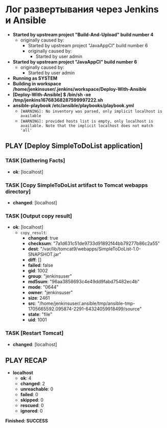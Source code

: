# Лог развертывания через Jenkins и Ansible

- **Started by upstream project "Build-And-Upload" build number 4**
  - originally caused by:
    - Started by upstream project "JavaAppCI" build number 6
    - originally caused by:
      - Started by user admin
- **Started by upstream project "JavaAppCI" build number 6**
  - originally caused by:
    - Started by user admin
- **Running as SYSTEM**
- **Building in workspace /home/jenkinsuser/.jenkins/workspace/Deploy-With-Ansible**
- **[Deploy-With-Ansible] $ /bin/sh -xe /tmp/jenkins16768368287599997222.sh**
- **ansible-playbook /etc/ansible/playbooks/playbook.yml**
  - `[WARNING]: No inventory was parsed, only implicit localhost is available`
  - `[WARNING]: provided hosts list is empty, only localhost is available. Note that the implicit localhost does not match 'all'`

## PLAY [Deploy SimpleToDoList application]

### TASK [Gathering Facts]
- **ok**: [localhost]

### TASK [Copy SimpleToDoList artifact to Tomcat webapps directory]
- **changed**: [localhost]

### TASK [Output copy result]
- **ok**: [localhost]
  - `copy_result`:
    - **changed**: true
    - **checksum**: "7a1d631c51de9733d91892f44bb79277b86c2a55"
    - **dest**: "/var/lib/tomcat9/webapps/SimpleToDoList-1.0-SNAPSHOT.jar"
    - **diff**: []
    - **failed**: false
    - **gid**: 1002
    - **group**: "jenkinsuser"
    - **md5sum**: "96aa3858693c4e49dd9fabd75482ec4b"
    - **mode**: "0644"
    - **owner**: "jenkinsuser"
    - **size**: 2461
    - **src**: "/home/jenkinsuser/.ansible/tmp/ansible-tmp-1705665592.095874-2291-64324059918499/source"
    - **state**: "file"
    - **uid**: 1001

### TASK [Restart Tomcat]
- **changed**: [localhost]

## PLAY RECAP
- **localhost**
  - **ok**: 4
  - **changed**: 2
  - **unreachable**: 0
  - **failed**: 0
  - **skipped**: 0
  - **rescued**: 0
  - **ignored**: 0

**Finished: SUCCESS**

